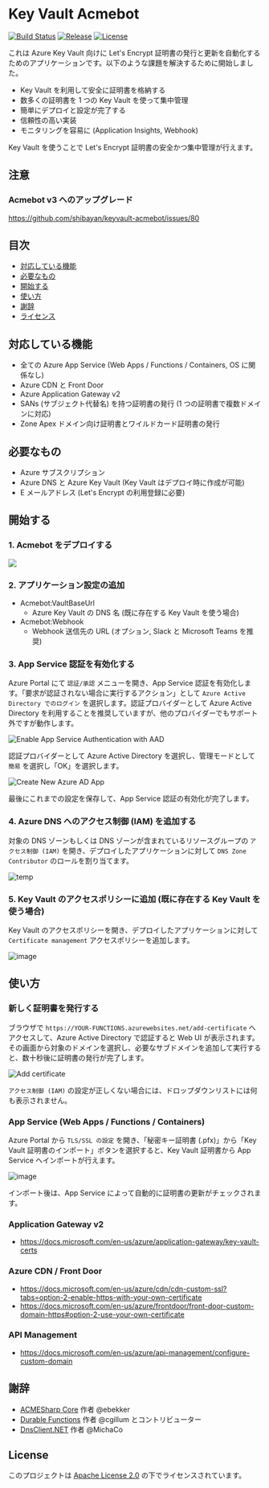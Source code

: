 # Key Vault Acmebot

[![Build Status](https://dev.azure.com/shibayan/azure-acmebot/_apis/build/status/Build%20keyvault-acmebot?branchName=master)](https://dev.azure.com/shibayan/azure-acmebot/_build/latest?definitionId=38&branchName=master)
[![Release](https://img.shields.io/github/release/shibayan/keyvault-acmebot.svg)](https://github.com/shibayan/keyvault-acmebot/releases/latest)
[![License](https://img.shields.io/github/license/shibayan/keyvault-acmebot.svg)](https://github.com/shibayan/keyvault-acmebot/blob/master/LICENSE)

これは Azure Key Vault 向けに Let's Encrypt 証明書の発行と更新を自動化するためのアプリケーションです。以下のような課題を解決するために開始しました。

- Key Vault を利用して安全に証明書を格納する
- 数多くの証明書を 1 つの Key Vault を使って集中管理
- 簡単にデプロイと設定が完了する
- 信頼性の高い実装
- モニタリングを容易に (Application Insights, Webhook)

Key Vault を使うことで Let's Encrypt 証明書の安全かつ集中管理が行えます。

## 注意

### Acmebot v3 へのアップグレード

https://github.com/shibayan/keyvault-acmebot/issues/80

## 目次

- [対応している機能](#対応している機能)
- [必要なもの](#必要なもの)
- [開始する](#開始する)
- [使い方](#使い方)
- [謝辞](#謝辞)
- [ライセンス](#ライセンス)

## 対応している機能

- 全ての Azure App Service (Web Apps / Functions / Containers, OS に関係なし)
- Azure CDN と Front Door
- Azure Application Gateway v2
- SANs (サブジェクト代替名) を持つ証明書の発行 (1 つの証明書で複数ドメインに対応)
- Zone Apex ドメイン向け証明書とワイルドカード証明書の発行

## 必要なもの

- Azure サブスクリプション
- Azure DNS と Azure Key Vault (Key Vault はデプロイ時に作成が可能)
- E メールアドレス (Let's Encrypt の利用登録に必要)

## 開始する

### 1. Acmebot をデプロイする

<a href="https://portal.azure.com/#create/Microsoft.Template/uri/https%3A%2F%2Fraw.githubusercontent.com%2Fshibayan%2Fkeyvault-acmebot%2Fmaster%2Fazuredeploy.json" target="_blank">
  <img src="https://azuredeploy.net/deploybutton.png" />
</a>

### 2. アプリケーション設定の追加

- Acmebot:VaultBaseUrl
  - Azure Key Vault の DNS 名 (既に存在する Key Vault を使う場合)
- Acmebot:Webhook
  - Webhook 送信先の URL (オプション, Slack と Microsoft Teams を推奨)

### 3. App Service 認証を有効化する

Azure Portal にて `認証/承認` メニューを開き、App Service 認証を有効化します。「要求が認証されない場合に実行するアクション」として `Azure Active Directory でのログイン` を選択します。認証プロバイダーとして Azure Active Directory を利用することを推奨していますが、他のプロバイダーでもサポート外ですが動作します。

![Enable App Service Authentication with AAD](https://user-images.githubusercontent.com/1356444/49693401-ecc7c400-fbb4-11e8-9ae1-5d376a4d8a05.png)

認証プロバイダーとして Azure Active Directory を選択し、管理モードとして `簡易` を選択し「OK」を選択します。

![Create New Azure AD App](https://user-images.githubusercontent.com/1356444/49693412-6f508380-fbb5-11e8-81fb-6bbcbe47654e.png)

最後にこれまでの設定を保存して、App Service 認証の有効化が完了します。

### 4. Azure DNS へのアクセス制御 (IAM) を追加する

対象の DNS ゾーンもしくは DNS ゾーンが含まれているリソースグループの `アクセス制御 (IAM)` を開き、デプロイしたアプリケーションに対して `DNS Zone Contributor` のロールを割り当てます。

![temp](https://user-images.githubusercontent.com/1356444/64354572-a9628f00-d03a-11e9-93c9-0c12992ca9bf.png)

### 5. Key Vault のアクセスポリシーに追加 (既に存在する Key Vault を使う場合)

Key Vault のアクセスポリシーを開き、デプロイしたアプリケーションに対して `Certificate management` アクセスポリシーを追加します。

![image](https://user-images.githubusercontent.com/1356444/46597665-19f7e780-cb1c-11e8-9cb3-82e706d5dfd6.png)

## 使い方

### 新しく証明書を発行する

ブラウザで `https://YOUR-FUNCTIONS.azurewebsites.net/add-certificate` へアクセスして、Azure Active Directory で認証すると Web UI が表示されます。その画面から対象のドメインを選択し、必要なサブドメインを追加して実行すると、数十秒後に証明書の発行が完了します。

![Add certificate](https://user-images.githubusercontent.com/1356444/64176075-9b283d80-ce97-11e9-8ee7-02530d0c03f2.png)

`アクセス制御 (IAM)` の設定が正しくない場合には、ドロップダウンリストには何も表示されません。

### App Service (Web Apps / Functions / Containers)

Azure Portal から `TLS/SSL の設定` を開き、「秘密キー証明書 (.pfx)」から「Key Vault 証明書のインポート」ボタンを選択すると、Key Vault 証明書から App Service へインポートが行えます。

![image](https://user-images.githubusercontent.com/1356444/64438173-974c2380-d102-11e9-88c0-5ed34a5ce42a.png)

インポート後は、App Service によって自動的に証明書の更新がチェックされます。

### Application Gateway v2

- https://docs.microsoft.com/en-us/azure/application-gateway/key-vault-certs

### Azure CDN / Front Door

- https://docs.microsoft.com/en-us/azure/cdn/cdn-custom-ssl?tabs=option-2-enable-https-with-your-own-certificate
- https://docs.microsoft.com/en-us/azure/frontdoor/front-door-custom-domain-https#option-2-use-your-own-certificate

### API Management

- https://docs.microsoft.com/en-us/azure/api-management/configure-custom-domain

## 謝辞

- [ACMESharp Core](https://github.com/PKISharp/ACMESharpCore) 作者 @ebekker
- [Durable Functions](https://github.com/Azure/azure-functions-durable-extension) 作者 @cgillum とコントリビューター
- [DnsClient.NET](https://github.com/MichaCo/DnsClient.NET) 作者 @MichaCo

## License

このプロジェクトは [Apache License 2.0](https://github.com/shibayan/keyvault-acmebot/blob/master/LICENSE) の下でライセンスされています。
